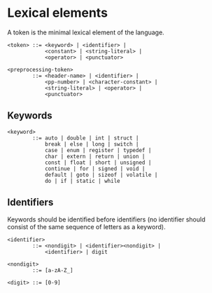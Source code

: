 # Lexical elements

A token is the minimal lexical element of the language.

```
<token> ::= <keyword> | <identifier> | 
            <constant> | <string-literal> | 
            <operator> | <punctuator>

<preprocessing-token> 
        ::= <header-name> | <identifier> |
            <pp-number> | <character-constant> |
            <string-literal> | <operator> |
            <punctuator>
```

## Keywords
```
<keyword> 
        ::= auto | double | int | struct |
            break | else | long | switch |
            case | enum | register | typedef |
            char | extern | return | union |
            const | float | short | unsigned |
            continue | for | signed | void |
            default | goto | sizeof | volatile |
            do | if | static | while
```

## Identifiers
Keywords should be identified before identifiers (no identifier should consist of the same sequence of letters as a keyword).
```
<identifier>
        ::= <nondigit> | <identifier><nondigit> |
            <identifier> | digit

<nondigit>
        ::= [a-zA-Z_]

<digit> ::= [0-9]
```